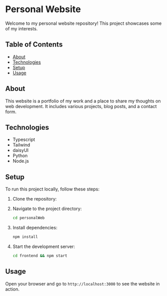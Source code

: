 # Personal Website

Welcome to my personal website repository! This project showcases some of my interests. 

## Table of Contents
- [About](#about)
- [Technologies](#technologies)
- [Setup](#setup)
- [Usage](#usage)

## About
This website is a portfolio of my work and a place to share my thoughts on web development. It includes various projects, blog posts, and a contact form.

## Technologies
- Typescript
- Tailwind
- daisyUI
- Python
- Node.js

## Setup
To run this project locally, follow these steps:

1. Clone the repository:
    
2. Navigate to the project directory:
    ```bash
    cd personalWeb
    ```
3. Install dependencies:
    ```bash
    npm install
    ```
4. Start the development server:
    ```bash
    cd frontend && npm start
    ```

## Usage
Open your browser and go to `http://localhost:3000` to see the website in action.
